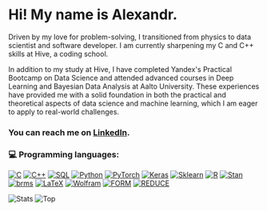 # Hi! My name is Alexandr.

Driven by my love for problem-solving, I transitioned from physics to data scientist and software developer. I am currently sharpening my C and C++ skills at Hive, a coding school.

In addition to my study at Hive, I have completed Yandex's Practical Bootcamp on Data Science and attended advanced courses in Deep Learning and Bayesian Data Analysis at Aalto University. These experiences have provided me with a solid foundation in both the practical and theoretical aspects of data science and machine learning, which I am eager to apply to real-world challenges.

### You can reach me on [LinkedIn][2.1].

### 💻 Programming languages: 
[![C](https://img.shields.io/badge/C-blue)](https://www.cprogramming.com/)
[![C++](https://img.shields.io/badge/C++-blue)](https://isocpp.org/)
[![SQL](https://img.shields.io/badge/SQL-336791)](https://en.wikipedia.org/wiki/SQL)
[![Python](https://img.shields.io/badge/Python-green)](https://www.python.org/)
[![PyTorch](https://img.shields.io/badge/PyTorch-green)](https://pytorch.org/)
[![Keras](https://img.shields.io/badge/Keras-green)](https://keras.io/)
[![Sklearn](https://img.shields.io/badge/Sklearn-green)](https://scikit-learn.org/)
[![R](https://img.shields.io/badge/R-orange)](https://www.r-project.org/)
[![Stan](https://img.shields.io/badge/Stan-orange)](https://mc-stan.org/)
[![brms](https://img.shields.io/badge/brms-orange)](https://mc-stan.org/users/interfaces/brms)
[![LaTeX](https://img.shields.io/badge/LaTeX-008080)](https://www.latex-project.org/)
[![Wolfram](https://img.shields.io/badge/Wolfram-darkred)](https://www.wolfram.com/mathematica/)
[![FORM](https://img.shields.io/badge/FORM-blue)](https://www.nikhef.nl/~form/)
[![REDUCE](https://img.shields.io/badge/REDUCE-purple)](http://www.reduce-algebra.com/)

![Stats][4.1]
![Top][4.2]

<!-- links-->

[2.1]: https://www.linkedin.com/in/pimikov/

[4.1]: https://github-readme-stats.vercel.app/api?username=dnapi&theme=catppuccin_mocha (Stats)
[4.2]: https://github-readme-stats.vercel.app/api/top-langs/?username=dnapi&layout=compact&count_private=fals&theme=catppuccin_mocha&hide=jupyter%20notebook (Top)
